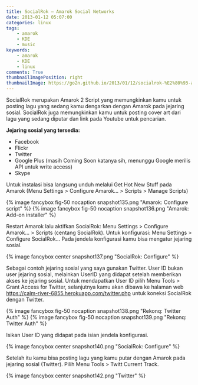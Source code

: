 ```yaml
---
title: SocialRok – Amarok Social Networks
date: 2013-01-12 05:07:00
categories: linux
tags:
    - amarok
    - KDE
    - music
keywords:
    - amarok
    - KDE
    - linux
comments: True
thumbnailImagePosition: right
thumbnailImage: https://go2n.github.io/2013/01/12/socialrok-%E2%80%93-amarok-social-networks/snapshot142.png
---
```


SocialRok merupakan Amarok 2 Script yang memungkinkan kamu untuk posting lagu yang sedang kamu dengarkan dengan Amarok pada jejaring sosial. SocialRok juga memungkinkan kamu untuk posting cover art dari lagu yang sedang diputar dan link pada Youtube untuk pencarian.
<!-- more -->

**Jejaring sosial yang tersedia:**
* Facebook
* Flickr
* Twitter
* Google Plus (masih Coming Soon katanya sih, menunggu Google merilis API untuk write access)
* Skype

Untuk instalasi bisa langsung unduh melalui Get Hot New Stuff pada Amarok (Menu Settings > Configure Amarok… > Scripts > Manage Scripts)

{% image fancybox fig-50 nocaption snapshot135.png "Amarok: Configure script" %}
{% image fancybox fig-50 nocaption snapshot136.png "Amarok: Add-on installer" %}

Restart Amarok lalu aktifkan SocialRok: Menu Settings > Configure Amarok… > Scripts (centang SocialRok). Untuk konfigurasi: Menu Settings > Configure SocialRok… Pada jendela konfigurasi kamu bisa mengatur jejaring sosial.

{% image fancybox center snapshot137.png "SocialRok: Configure" %}

Sebagai contoh jejaring sosial yang saya gunakan Twitter. User ID bukan user jejaring sosial, melainkan UserID yang didapat setelah memberikan akses ke jejaring sosial. Untuk mendapatkan User ID pilih Menu Tools > Grant Access for Twitter, selanjutnya kamu akan dibawa ke halaman web https://calm-river-6855.herokuapp.com/twitter.php untuk koneksi SocialRok dengan Twitter.

{% image fancybox fig-50 nocaption snapshot138.png "Rekonq: Twitter Auth" %}
{% image fancybox fig-50 nocaption snapshot139.png "Rekonq: Twitter Auth" %}

Isikan User ID yang didapat pada isian jendela konfigurasi.

{% image fancybox center snapshot140.png "SocialRok: Configure" %}

Setelah itu kamu bisa posting lagu yang kamu putar dengan Amarok pada jejaring sosial (Twitter). Pilih Menu Tools > Twitt Current Track.

{% image fancybox center snapshot142.png "Twitter" %}

